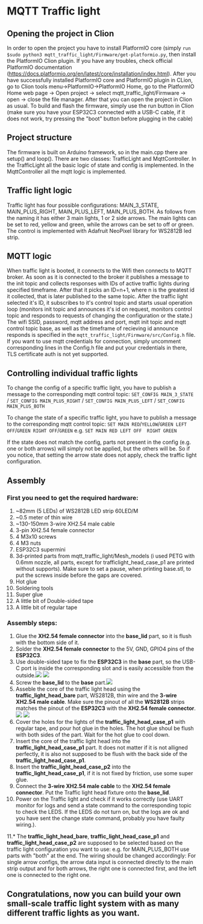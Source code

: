 ﻿# MQTT Traffic light

## Opening the project in Clion

In order to open the project you have to install PlatformIO core (simply `run $sudo python3 mqtt_traffic_light/Firmware/get-platformio.py`, then install the PlatformIO Clion plugin. If you have any troubles, check official PlatformIO documentation (https://docs.platformio.org/en/latest/core/installation/index.html).
After you have successfully installed PlatformIO core and PlatformIO plugin in CLion, go to Clion tools menu->PlatformIO->PlatformIO Home, go to the PlatformIO Home web page -> Open project -> select mqtt_traffic_light/Firmware -> open -> close the file manager. After that you can open the project in Clion as usual. To build and flash the firmware, simply use the run button in Clion (make sure you have your ESP32C3 connected with a USB-C cable, if it does not work, try pressing the "boot" button before plugging in the cable)

## Project structure

The firmware is built on Arduino framework, so in the main.cpp there are setup() and loop(). There are two classes: TrafficLight and MqttController. In the TrafficLight all the basic logic of state and config is implemented. In the MqttController all the mqtt logic is implemented. 

## Traffic light logic
Traffic light has four possible configurations: MAIN_3_STATE, MAIN_PLUS_RIGHT, MAIN_PLUS_LEFT, MAIN_PLUS_BOTH. As follows from the naming it has either 3 main lights, 1 or 2 side arrows. The main lights can be set to red, yellow and green, while the arrows can be set to off or green. The control is implemented with Adafruit NeoPixel library for WS2812B led strip.

## MQTT logic 
When traffic light is booted, it connects to the Wifi then connects to MQTT broker. As soon as it is connected to the broker it publishes a message to the init topic and collects responses with IDs of active traffic lights during specified timeframe. After that it picks an ID=n+1, where n is the greatest id it collected, that is later published to the same topic. After the traffic light selected it's ID, it subscribes to it's control topic and starts usual operation loop (monitors init topic and announces it's id on request, monitors control topic and responds to requests of changing the configuration or the state.) 
The wifi SSID, password, mqtt address and port, mqtt init topic and mqtt control topic base, as well as the timeframe of recieving id announce responds is specified in the `mqtt_traffic_light/Firmware/src/Config.h` file. 
If you want to use mqtt credentials for connection, simply uncomment corresponding lines in the Config.h file and put your credentials in there, TLS certificate auth is not yet supported.

## Controlling individual traffic lights
To change the config of a specific traffic light, you have to publish a message to the corresponding mqtt control topic:
`SET_CONFIG MAIN_3_STATE` / `SET_CONFIG MAIN_PLUS_RIGHT` /  `SET_CONFIG MAIN_PLUS_LEFT` / `SET_CONFIG MAIN_PLUS_BOTH`

To change the state of a specific traffic light, you have to publish a message to the corresponding mqtt control topic: 
`SET MAIN RED`/`YELLOW`/`GREEN LEFT OFF`/`GREEN RIGHT OFF`/`GREEN`
e.g. `SET MAIN RED LEFT OFF  RIGHT GREEN`

If the state does not match the config, parts not present in the config (e.g. one or both arrows) will simply not be applied, but the others will be. So if you notice, that setting the arrow state does not apply, check the traffic light configuration.

## Assembly
### First you need to get the required hardware:


1. ~82mm (5 LEDs) of WS2812B LED strip 60LED/M
2. ~0.5 meter of thin wire
3. ~130-150mm 3-wire XH2.54 male cable
4. 3-pin XH2.54 female connector
5. 4 M3x10 screws
6. 4 M3 nuts
7. ESP32C3 supermini 
8. 3d-printed parts from mqtt_traffic_light/Mesh_models (i used PETG with 0.6mm nozzle, all parts, except for trafficlight_head_case_p1 are printed without supports). Make sure to set a pause, when printing base.stl, to put the screws inside before the gaps are covered. 
9. Hot glue 
10.  Soldering tools
11. Super glue 
12. A little bit of Double-sided tape
13. A little bit of regular tape

### Assembly steps:
1. Glue the **XH2.54 female connector** into the **base_lid** part, so it is flush with the bottom side of it. 
2. Solder the  **XH2.54 female connector** to the 5V, GND, GPIO4 pins of the **ESP32C3**. 
3. Use double-sided tape to fix the **ESP32C3** in the **base** part, so the USB-C port is inside the corresponding slot and is easily accessible from the outside.![](./pictures/20241231_001018.jpg)
![](./pictures/20241231_001011.jpg)
4. Screw the **base_lid** to the **base** part.![](./pictures/20241231_001154.jpg)
5. Asseble the core of the traffic light head using the **traffic_light_head_bare** part, WS2812B, thin wire and the **3-wire XH2.54 male cable**. Make sure the pinout of all the **WS2812B** strips matches the pinout of the **ESP32C3** with the **XH2.54 female connector**.![](./pictures/20241230_234632.jpg)
![](./pictures/20241230_234638.jpg)
6. Cover the holes for the lights of the **traffic_light_head_case_p1** with regular tape, and pour hot glue in the holes. The hot glue shoul be flush with both sides of the part. Wait for the hot glue to cool down.
7. Insert the core of the traffic light head into the **traffic_light_head_case_p1** part. It does not matter if it is not alligned perfectly, it is also not supposed to be flush with the back side of the **traffic_light_head_case_p1**.
8. Insert the **traffic_light_head_case_p2** into the **traffic_light_head_case_p1**, if it is not fixed by friction, use some super glue. 
9. Connect the **3-wire XH2.54 male cable** to the **XH2.54 female connector**. Put the Traffic light head fixture onto the **base_lid**. 
10.  Power on the Traffic light and check if it works correctly (use UART monitor for logs and send a state command to the corresponding topic to check the LEDS. If the LEDS do not turn on, but the logs are ok and you have sent the change state command, probably you have faulty wiring.).

11.* The **traffic_light_head_bare**, **traffic_light_head_case_p1** and **traffic_light_head_case_p2** are supposed to be selected based on the traffic light configuration you want to use: e.g. for MAIN_PLUS_BOTH use parts with "both" at the end. The wiring should be changed accordingly: For single arrow configs, the arrow data input is connected directly to the main strip output and for both arrows, the right one is connected first, and the left one is connected to the right one.

## Congratulations, now you can build your own small-scale traffic light system with as many different traffic lights as you want.
